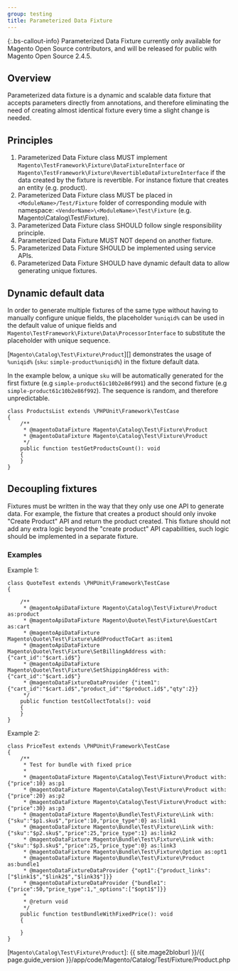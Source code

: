```yaml
---
group: testing
title: Parameterized Data Fixture
---
```


{:.bs-callout-info}
Parameterized Data Fixture currently only available for Magento Open Source contributors, and will be released for public with Magento Open Source 2.4.5.

## Overview

Parameterized data fixture is a dynamic and scalable data fixture that accepts parameters directly from annotations, and therefore eliminating the need of creating almost identical fixture every time a slight change is needed.

## Principles

1. Parameterized Data Fixture class MUST implement `Magento\TestFramework\Fixture\DataFixtureInterface` or  `Magento\TestFramework\Fixture\RevertibleDataFixtureInterface` if the data created by the fixture is revertible. For instance fixture that creates an entity (e.g. product).
1. Parameterized Data Fixture class MUST be placed in `<ModuleName>/Test/Fixture` folder of corresponding module with namespace: `<VendorName>\<ModuleName>\Test\Fixture` (e.g. Magento\Catalog\Test\Fixture).
1. Parameterized Data Fixture class SHOULD follow single responsibility principle.
1. Parameterized Data Fixture MUST NOT depend on another fixture.
1. Parameterized Data Fixture SHOULD be implemented using service APIs.
1. Parameterized Data Fixture SHOULD have dynamic default data to allow generating unique fixtures.

## Dynamic default data

In order to generate multiple fixtures of the same type without having to manually configure unique fields, the placeholder `%uniqid%` can be used in the default value of unique fields and `Magento\TestFramework\Fixture\Data\ProcessorInterface` to substitute the placeholder with unique sequence.

[`Magento\Catalog\Test\Fixture\Product`][] demonstrates the usage of `%uniqid%` (`sku`: `simple-product%uniqid%`) in the fixture default data. 

In the example below, a unique `sku` will be automatically generated for the first fixture (e.g `simple-product61c10b2e86f991`) and the second fixture (e.g `simple-product61c10b2e86f992`). The sequence is random, and therefore unpredictable.

```php?start_inline=1
class ProductsList extends \PHPUnit\Framework\TestCase
{
    /**
     * @magentoDataFixture Magento\Catalog\Test\Fixture\Product
     * @magentoDataFixture Magento\Catalog\Test\Fixture\Product
     */
    public function testGetProductsCount(): void
    {
    }
}
```

## Decoupling fixtures

Fixtures must be written in the way that they only use one API to generate data. For example, the fixture that creates
a product should only invoke "Create Product" API and return the product created. This fixture should not add any extra
logic beyond the "create product" API capabilities, such logic should be implemented in a separate fixture.

### Examples

Example 1:

```php?start_inline=1
class QuoteTest extends \PHPUnit\Framework\TestCase
{

    /**
     * @magentoApiDataFixture Magento\Catalog\Test\Fixture\Product as:product
     * @magentoApiDataFixture Magento\Quote\Test\Fixture\GuestCart as:cart
     * @magentoApiDataFixture Magento\Quote\Test\Fixture\AddProductToCart as:item1
     * @magentoApiDataFixture Magento\Quote\Test\Fixture\SetBillingAddress with:{"cart_id":"$cart.id$"}
     * @magentoApiDataFixture Magento\Quote\Test\Fixture\SetShippingAddress with:{"cart_id":"$cart.id$"}
     * @magentoDataFixtureDataProvider {"item1":{"cart_id":"$cart.id$","product_id":"$product.id$","qty":2}}
     */
    public function testCollectTotals(): void
    {
    }
}
```

Example 2:

```php?start_inline=1
class PriceTest extends \PHPUnit\Framework\TestCase
{
    /**
     * Test for bundle with fixed price
     *
     * @magentoDataFixture Magento\Catalog\Test\Fixture\Product with:{"price":10} as:p1
     * @magentoDataFixture Magento\Catalog\Test\Fixture\Product with:{"price":20} as:p2
     * @magentoDataFixture Magento\Catalog\Test\Fixture\Product with:{"price":30} as:p3
     * @magentoDataFixture Magento\Bundle\Test\Fixture\Link with:{"sku":"$p1.sku$","price":10,"price_type":0} as:link1
     * @magentoDataFixture Magento\Bundle\Test\Fixture\Link with:{"sku":"$p2.sku$","price":25,"price_type":1} as:link2
     * @magentoDataFixture Magento\Bundle\Test\Fixture\Link with:{"sku":"$p3.sku$","price":25,"price_type":0} as:link3
     * @magentoDataFixture Magento\Bundle\Test\Fixture\Option as:opt1
     * @magentoDataFixture Magento\Bundle\Test\Fixture\Product as:bundle1
     * @magentoDataFixtureDataProvider {"opt1":{"product_links":["$link1$","$link2$","$link3$"]}}
     * @magentoDataFixtureDataProvider {"bundle1":{"price":50,"price_type":1,"_options":["$opt1$"]}}
     *
     * @return void
     */
    public function testBundleWithFixedPrice(): void
    {

    }
}
```

<!-- Link definitions -->

[`Magento\Catalog\Test\Fixture\Product`]: {{ site.mage2bloburl }}/{{ page.guide_version }}/app/code/Magento/Catalog/Test/Fixture/Product.php
